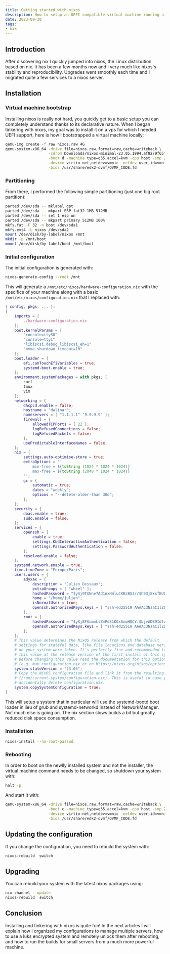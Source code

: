```yaml
---
title: Getting started with nixos
description: How to setup an UEFI compatible virtual machine running nixos
date: 2023-09-30
tags:
- nix
---
```


## Introduction

After discovering nix I quickly jumped into nixos, the Linux distribution based on nix. It has been a few months now and I very much like nixos's stability and reproducibility. Upgrades went smoothly each time and I migrated quite a few services to a nixos server.

## Installation

### Virtual machine bootstrap

Installing nixos is really not hard, you quickly get to a basic setup you can completely understand thanks to its declarative nature. When I began tinkering with nixos, my goal was to install it on a vps for which I needed UEFI support, here is how I bootstrapped a virtual machine locally:
```sh
qemu-img create -f raw nixos.raw 4G
qemu-system-x86_64 -drive file=nixos.raw,format=raw,cache=writeback \
                   -cdrom Downloads/nixos-minimal-23.05.1994.af8279f65fe-x86_64-linux.iso \
                   -boot d -machine type=q35,accel=kvm -cpu host -smp 2 -m 1024 -vnc :0 \
                   -device virtio-net,netdev=vmnic -netdev user,id=vmnic,hostfwd=tcp::10022-:22 \
                   -bios /usr/share/edk2-ovmf/OVMF_CODE.fd
```

### Partitioning

From there, I performed the following simple partitioning (just one big root partition):
```sh
parted /dev/sda -- mklabel gpt
parted /dev/sda -- mkpart ESP fat32 1MB 512MB
parted /dev/sda -- set 1 esp on
parted /dev/sda -- mkpart primary 512MB 100%
mkfs.fat -F 32 -n boot /dev/sda1
mkfs.ext4 -L nixos /dev/sda2
mount /dev/disk/by-label/nixos /mnt
mkdir -p /mnt/boot
mount /dev/disk/by-label/boot /mnt/boot
```

### Initial configuration

The initial configuration is generated with:
```sh
nixos-generate-config --root /mnt
```

This will generate a `/mnt/etc/nixos/hardware-configuration.nix` with the specifics of your machine along with a basic `/mnt/etc/nixos/configuration.nix` that I replaced with:
```nix
{ config, pkgs, ... }:
{
	imports = [
		./hardware-configuration.nix
	];
	boot.kernelParams = [
		"console=ttyS0"
		"console=tty1"
		"libiscsi.debug_libiscsi_eh=1"
		"nvme.shutdown_timeout=10"
	];
	boot.loader = {
		efi.canTouchEfiVariables = true;
		systemd-boot.enable = true;
	};
	environment.systemPackages = with pkgs; [
		curl
		tmux
		vim
	];
	networking = {
		dhcpcd.enable = false;
		hostname = "dalinar";
		nameservers = [ "1.1.1.1" "9.9.9.9" ];
		firewall = {
			allowedTCPPorts = [ 22 ];
			logRefusedConnections = false;
			logRefusedPackets = false;
		};
		usePredictableInterfaceNames = false;
	};
	nix = {
		settings.auto-optimise-store = true;
		extraOptions = ''
			min-free = ${toString (1024 * 1024 * 1024)}
			max-free = ${toString (2048 * 1024 * 1024)}
		'';
		gc = {
			automatic = true;
			dates = "weekly";
			options = "--delete-older-than 30d";
		};
	};
	security = {
		doas.enable = true;
		sudo.enable = false;
	};
	services = {
		openssh = {
			enable = true;
			settings.KbdInteractiveAuthentication = false;
			settings.PasswordAuthentication = false;
		};
		resolved.enable = false;
	};
	systemd.network.enable = true;
	time.timeZone = "Europe/Paris";
	users.users = {
		adyxax = {
   			description = "Julien Dessaux";
   			extraGroups = [ "wheel" ];
   			hashedPassword = "$y$j9T$Nne7Ad1nxNmluCKBzBG3//$h93j8xxfBUD98f/7nGQqXPeM3QdZatMbzZ0p/G2P/l1";
   			home = "/home/julien";
   			isNormalUser = true;
   			openssh.authorizedKeys.keys = [ "ssh-ed25519 AAAAC3NzaC1lZDI1NTE5AAAAILOJV391WFRYgCVA2plFB8W8sF9LfbzXZOrxqaOrrwco adyxax@yen" ];
   		};
   		root = {
   			hashedPassword = "$y$j8F$ummLlZmPdS1KGxSnwH8CY.$bjvADB9IdfwzO6/2if5Sl9DeCmCRdasknq4IJEAuxyA";
   			openssh.authorizedKeys.keys = [ "ssh-ed25519 AAAAC3NzaC1lZDI1NTE5AAAAILOJV391WFRYgCVA2plFB8W8sF9LfbzXZOrxqaOrrwco adyxax@yen" ];
   		};
   	};
	# This value determines the NixOS release from which the default
	# settings for stateful data, like file locations and database versions
	# on your system were taken. It's perfectly fine and recommended to leave
	# this value at the release version of the first install of this system.
	# Before changing this value read the documentation for this option
	# (e.g. man configuration.nix or on https://nixos.org/nixos/options.html).
	system.stateVersion = "23.05";
	# Copy the NixOS configuration file and link it from the resulting system
	# (/run/current-system/configuration.nix). This is useful in case you
	# accidentally delete configuration.nix.
	system.copySystemConfiguration = true;
}
```

This will setup a system that in particular will use the systemd-bootd boot loader in lieu of grub and systemd-networkd instead of NetworkManager. Not much else is going on. The nix section slows builds a bit but greatly reduced disk space consumption.

### Installation

```sh
nixos-install --no-root-passwd
```

### Rebooting

In order to boot on the newlly installed system and not the installer, the virtual machine command needs to be changed, so shutdown your system with:
```sh
halt -p
```

And start it with:
```sh
qemu-system-x86_64 -drive file=nixos.raw,format=raw,cache=writeback \
                   -boot c -machine type=q35,accel=kvm -cpu host -smp 2 -m 1024 -vnc :0 \
                   -device virtio-net,netdev=vmnic -netdev user,id=vmnic,hostfwd=tcp::10022-:22 \
                   -bios /usr/share/edk2-ovmf/OVMF_CODE.fd
```

## Updating the configuration

If you change the configuration, you need to rebuild the system with:
```sh
nixos-rebuild  switch
```

## Upgrading

You can rebuild your system with the latest nixos packages using:
```sh
nix-channel --update
nixos-rebuild  switch
```

## Conclusion

Installing and tinkering with nixos is quite fun! In the next articles I will explain how I organized my configurations to manage multiple servers, how to use a luks encrypted system and remotely unlock them after rebooting, and how to run the builds for small servers from a much more powerful machine.
